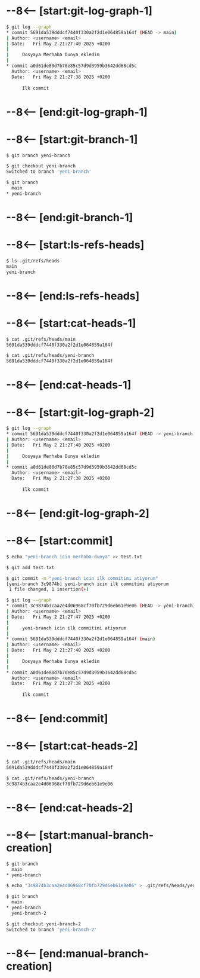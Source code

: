 # --8<-- [start:git-log-graph-1]
```bash 
$ git log --graph
* commit 5691da539dddcf7440f330a2f2d1e064859a164f (HEAD -> main)
| Author: <username> <email>
| Date:   Fri May 2 21:27:40 2025 +0200
| 
|     Dosyaya Merhaba Dunya ekledim
| 
* commit a0d61de80d7b70e85c57d9d3959b3642dd68cd5c
  Author: <username> <email>
  Date:   Fri May 2 21:27:38 2025 +0200
  
      Ilk commit
```
# --8<-- [end:git-log-graph-1]
# --8<-- [start:git-branch-1]
```bash 
$ git branch yeni-branch

$ git checkout yeni-branch
Switched to branch 'yeni-branch'

$ git branch
  main
* yeni-branch
```
# --8<-- [end:git-branch-1]
# --8<-- [start:ls-refs-heads]
```bash 
$ ls .git/refs/heads
main
yeni-branch
```
# --8<-- [end:ls-refs-heads]
# --8<-- [start:cat-heads-1]
```bash 
$ cat .git/refs/heads/main
5691da539dddcf7440f330a2f2d1e064859a164f

$ cat .git/refs/heads/yeni-branch
5691da539dddcf7440f330a2f2d1e064859a164f
```
# --8<-- [end:cat-heads-1]
# --8<-- [start:git-log-graph-2]
```bash 
$ git log --graph
* commit 5691da539dddcf7440f330a2f2d1e064859a164f (HEAD -> yeni-branch, main)
| Author: <username> <email>
| Date:   Fri May 2 21:27:40 2025 +0200
| 
|     Dosyaya Merhaba Dunya ekledim
| 
* commit a0d61de80d7b70e85c57d9d3959b3642dd68cd5c
  Author: <username> <email>
  Date:   Fri May 2 21:27:38 2025 +0200
  
      Ilk commit
```
# --8<-- [end:git-log-graph-2]
# --8<-- [start:commit]
```bash 
$ echo "yeni-branch icin merhaba-dunya" >> test.txt

$ git add test.txt

$ git commit -m "yeni-branch icin ilk commitimi atiyorum"
[yeni-branch 3c9874b] yeni-branch icin ilk commitimi atiyorum
 1 file changed, 1 insertion(+)

$ git log --graph
* commit 3c9874b3caa2e4d06968cf70fb729d6eb61e9e06 (HEAD -> yeni-branch)
| Author: <username> <email>
| Date:   Fri May 2 21:27:47 2025 +0200
| 
|     yeni-branch icin ilk commitimi atiyorum
| 
* commit 5691da539dddcf7440f330a2f2d1e064859a164f (main)
| Author: <username> <email>
| Date:   Fri May 2 21:27:40 2025 +0200
| 
|     Dosyaya Merhaba Dunya ekledim
| 
* commit a0d61de80d7b70e85c57d9d3959b3642dd68cd5c
  Author: <username> <email>
  Date:   Fri May 2 21:27:38 2025 +0200
  
      Ilk commit
```
# --8<-- [end:commit]
# --8<-- [start:cat-heads-2]
```bash 
$ cat .git/refs/heads/main
5691da539dddcf7440f330a2f2d1e064859a164f

$ cat .git/refs/heads/yeni-branch
3c9874b3caa2e4d06968cf70fb729d6eb61e9e06
```
# --8<-- [end:cat-heads-2]
# --8<-- [start:manual-branch-creation]
```bash 
$ git branch
  main
* yeni-branch

$ echo "3c9874b3caa2e4d06968cf70fb729d6eb61e9e06" > .git/refs/heads/yeni-branch-2

$ git branch
  main
* yeni-branch
  yeni-branch-2

$ git checkout yeni-branch-2
Switched to branch 'yeni-branch-2'
```
# --8<-- [end:manual-branch-creation]
